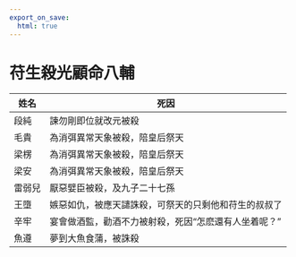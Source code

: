 ```yaml
---
export_on_save:
  html: true
---
```


# 苻生殺光顧命八輔

姓名|死因
--|--
段純|諫勿剛即位就改元被殺
毛貴|為消弭異常天象被殺，陪皇后祭天
梁楞|為消弭異常天象被殺，陪皇后祭天
梁安|為消弭異常天象被殺，陪皇后祭天
雷弱兒|厭惡嬖臣被殺，及九子二十七孫
王墮|嫉惡如仇，被應天譴誅殺，可祭天的只剩他和苻生的叔叔了
辛牢|宴會做酒監，勸酒不力被射殺，死因“怎麽還有人坐着呢？”
魚遵|夢到大魚食蒲，被誅殺